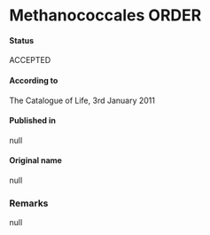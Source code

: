 Methanococcales ORDER
=======

#### Status
ACCEPTED

#### According to
The Catalogue of Life, 3rd January 2011

#### Published in
null

#### Original name
null

### Remarks
null